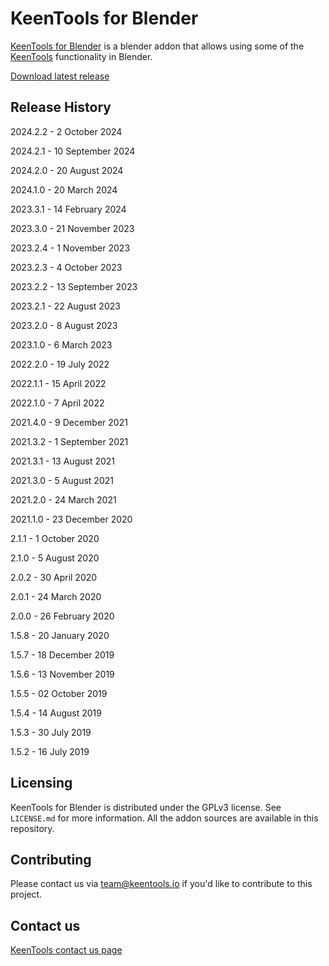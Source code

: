 # KeenTools for Blender

[KeenTools for Blender](https://keentools.io) is a blender addon that allows using some of the [KeenTools](https://keentools.io) functionality in Blender.

[Download latest release](http://downloads.keentools.io/latest-keentools-for-blender)

## Release History

2024.2.2 - 2 October 2024

2024.2.1 - 10 September 2024

2024.2.0 - 20 August 2024

2024.1.0 - 20 March 2024

2023.3.1 - 14 February 2024

2023.3.0 - 21 November 2023

2023.2.4 - 1 November 2023

2023.2.3 - 4 October 2023

2023.2.2 - 13 September 2023

2023.2.1 - 22 August 2023

2023.2.0 - 8 August 2023

2023.1.0 - 6 March 2023

2022.2.0 - 19 July 2022

2022.1.1 - 15 April 2022

2022.1.0 - 7 April 2022

2021.4.0 - 9 December 2021

2021.3.2 - 1 September 2021

2021.3.1 - 13 August 2021

2021.3.0 - 5 August 2021

2021.2.0 - 24 March 2021

2021.1.0 - 23 December 2020

2.1.1 - 1 October 2020

2.1.0 - 5 August 2020

2.0.2 - 30 April 2020

2.0.1 - 24 March 2020

2.0.0 - 26 February 2020

1.5.8 - 20 January 2020

1.5.7 - 18 December 2019

1.5.6 - 13 November 2019

1.5.5 - 02 October 2019

1.5.4 - 14 August 2019

1.5.3 - 30 July 2019

1.5.2 - 16 July 2019

## Licensing

KeenTools for Blender is distributed under the GPLv3 license. See ``LICENSE.md`` for more information. All the addon sources are available in this repository. 

## Contributing

Please contact us via team@keentools.io if you'd like to contribute to this project.

## Contact us

[KeenTools contact us page](https://keentools.io/contact)

